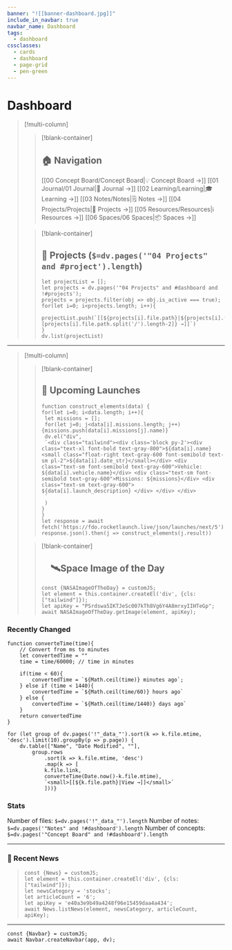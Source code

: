 ```yaml
---
banner: "![[banner-dashboard.jpg]]"
include_in_navbar: true
navbar_name: Dashboard
tags:
  - dashboard
cssclasses:
  - cards
  - dashboard
  - page-grid
  - pen-green
---
```


# Dashboard

>[!multi-column]
>>[!blank-container]
>>## 🏠  Navigation
>>[[00 Concept Board/Concept Board|💡  Concept Board →]]
>>[[01 Journal/01 Journal|📘 Journal →]]
>>[[02 Learning/Learning|🎓  Learning →]]
>>[[03 Notes/Notes|🗒️  Notes →]]
>>[[04 Projects/Projects|📐  Projects →]]
>>[[05 Resources/Resources|ℹ️  Resources →]]
>>[[06 Spaces/06 Spaces|📦  Spaces →]]
>
>>[!blank-container]
>>## 📐  Projects (`$=dv.pages('"04 Projects" and #project').length`)
>>```dataviewjs
>>let projectList = [];
>>let projects = dv.pages('"04 Projects" and #dashboard and !#projects');
>>projects = projects.filter(obj => obj.is_active === true);
>>for(let i=0; i<projects.length; i++){
>>	projectList.push(`[[${projects[i].file.path}|${projects[i].file.path.split('/')[projects[i].file.path.split('/').length-2]} →]]`)
>>}
>>dv.list(projectList)
>>```
---
>[!multi-column]
>>[!blank-container]
>>## 🚀 Upcoming Launches
>>```dataviewjs
>>function construct_elements(data) {
>>for(let i=0; i<data.length; i++){
>>	let missions = [];
>>	for(let j=0; j<data[i].missions.length; j++){missions.push(data[i].missions[j].name)}
>>	dv.el("div", 
>>	`<div class="tailwind"><div class='block py-2'><div class="text-xl font-bold text-gray-800">${data[i].name}<small class="float-right text-gray-600 font-semibold text-sm pl-2">${data[i].date_str}</small></div> <div class="text-sm font-semibold text-gray-600">Vehicle: ${data[i].vehicle.name}</div> <div class="text-sm font-semibold text-gray-600">Missions: ${missions}</div> <div class="text-sm text-gray-600"> ${data[i].launch_description} </div> </div> </div>
>>	`
>>	)
>>}
>>}
>>let response = await fetch('https://fdo.rocketlaunch.live/json/launches/next/5') 
>>response.json().then(j => construct_elements(j.result))
>>```
>
>>[!blank-container]
>>## &emsp;🛰️Space Image of the Day
>>```dataviewjs
>>const {NASAImageOfTheDay} = customJS;
>>let element = this.container.createEl('div', {cls: ["tailwind"]});
>>let apiKey = "PSrdswa5IKTJeSc007kTh8Vg6Y4A8mrxyIIHTeGp";
>>await NASAImageOfTheDay.getImage(element, apiKey);
>>```

### Recently Changed
```dataviewjs
function converteTime(time){
	// Convert from ms to minutes
	let convertedTime = ""
	time = time/60000; // time in minutes

	if(time < 60){
		convertedTime = `${Math.ceil(time)} minutes ago`;
	} else if (time < 1440){
		convertedTime = `${Math.ceil(time/60)} hours ago`
	} else {
		convertedTime = `${Math.ceil(time/1440)} days ago`
	}	
	return convertedTime
}

for (let group of dv.pages('!"_data_"').sort(k => k.file.mtime, 'desc').limit(10).groupBy(p => p.page)) {
	dv.table(["Name", "Date Modified", ""], 
		group.rows
			.sort(k => k.file.mtime, 'desc')
			.map(k => [
			k.file.link, 
			converteTime(Date.now()-k.file.mtime),
			`<small>[[${k.file.path}|View →]]</small>`
			]))}
```

### **Stats**
Number of files: `$=dv.pages('!"_data_"').length`
Number of notes: `$=dv.pages('"Notes" and !#dashboard').length`
Number of concepts: `$=dv.pages('"Concept Board" and !#dashboard').length`

---
### 📰 Recent News
>
> ```dataviewjs
> const {News} = customJS;
> let element = this.container.createEl('div', {cls: ["tailwind"]});
> let newsCategory = 'stocks';
> let articleCount = '6';
> let apiKey = 'e40a3e9b49a4248f96e15459daa4a434';
> await News.listNews(element, newsCategory, articleCount, apiKey);
>

 ---
 
 ```dataviewjs
 const {Navbar} = customJS;
 await Navbar.createNavbar(app, dv); 
 ```
 